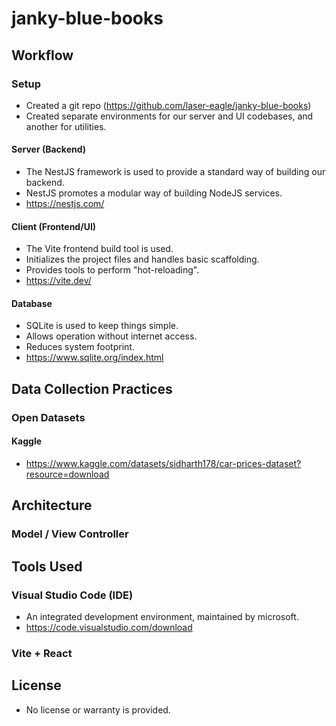 # janky-blue-books

## Workflow

### Setup

- Created a git repo (https://github.com/laser-eagle/janky-blue-books)
- Created separate environments for our server and UI codebases, and another for utilities.

#### Server (Backend)

- The NestJS framework is used to provide a standard way of building our backend.
- NestJS promotes a modular way of building NodeJS services.
- https://nestjs.com/

#### Client (Frontend/UI)

- The Vite frontend build tool is used.
- Initializes the project files and handles basic scaffolding.
- Provides tools to perform "hot-reloading".
- https://vite.dev/

#### Database

- SQLite is used to keep things simple.
- Allows operation without internet access.
- Reduces system footprint.
- https://www.sqlite.org/index.html

## Data Collection Practices

### Open Datasets

#### Kaggle

- https://www.kaggle.com/datasets/sidharth178/car-prices-dataset?resource=download

## Architecture

### Model / View Controller

## Tools Used

### Visual Studio Code (IDE)

- An integrated development environment, maintained by microsoft.
- https://code.visualstudio.com/download

### Vite + React

## License

- No license or warranty is provided.
